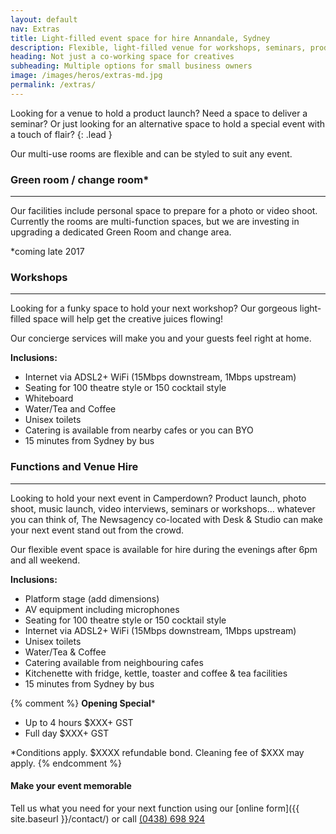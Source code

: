 ```yaml
---
layout: default
nav: Extras
title: Light-filled event space for hire Annandale, Sydney
description: Flexible, light-filled venue for workshops, seminars, product launches, music launches and much more. Call (0438) 698 924.
heading: Not just a co-working space for creatives
subheading: Multiple options for small business owners
image: /images/heros/extras-md.jpg
permalink: /extras/
---
```


Looking for a venue to hold a product launch? Need a space to deliver a seminar? Or just looking for an alternative space to hold a special event with a touch of flair?
{: .lead }

Our multi-use rooms are flexible and can be styled to suit any event.

### Green room / change room*

---

Our facilities include personal space to prepare for a photo or video shoot. Currently the rooms are multi-function spaces, but we are investing in upgrading a dedicated Green Room and change area.

*coming late 2017

### Workshops

---

Looking for a funky space to hold your next workshop? Our gorgeous light-filled space will help get the creative juices flowing!

Our concierge services will make you and your guests feel right at home.

**Inclusions:**

- Internet via ADSL2+ WiFi (15Mbps downstream, 1Mbps upstream)
- Seating for 100 theatre style or 150 cocktail style
- Whiteboard
- Water/Tea and Coffee
- Unisex toilets
- Catering is available from nearby cafes or you can BYO 
- 15 minutes from Sydney by bus

### Functions and Venue Hire

---

Looking to hold your next event in Camperdown? Product launch, photo shoot, music launch, video interviews, seminars or workshops&hellip; whatever you can think of, The Newsagency co-located with Desk &amp; Studio can make your next event stand out from the crowd. 
  
Our flexible event space is available for hire during the evenings after 6pm and all weekend.
  
**Inclusions:**

- Platform stage (add dimensions)
- AV equipment including microphones
- Seating for 100 theatre style or 150 cocktail style
- Internet via ADSL2+ WiFi (15Mbps downstream, 1Mbps upstream)
- Unisex toilets
- Water/Tea &amp; Coffee
- Catering available from neighbouring cafes
- Kitchenette with fridge, kettle, toaster and coffee &amp; tea facilities
- 15 minutes from Sydney by bus

{% comment %}
**Opening Special***

- Up to 4 hours $XXX+ GST
- Full day $XXX+ GST

*Conditions apply. $XXXX refundable bond. Cleaning fee of $XXX may apply.
{% endcomment %}

#### Make your event memorable

Tell us what you need for your next function using our [online form]({{ site.baseurl }}/contact/) or call [(0438) 698 924](tel:0438698924)

